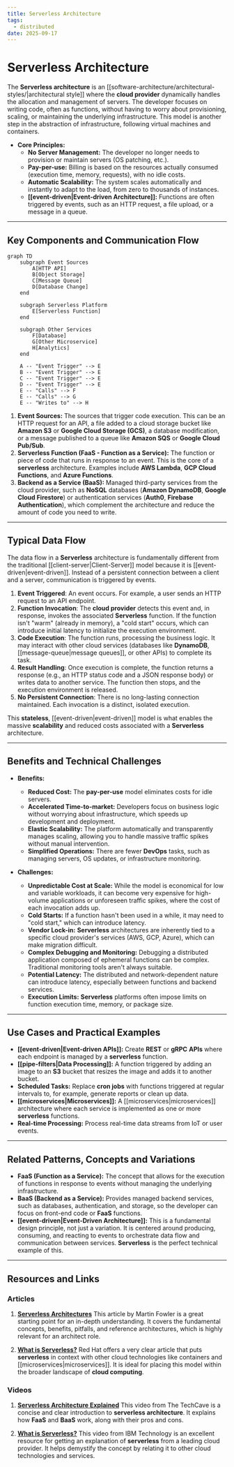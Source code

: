 ```yaml
---
title: Serverless Architecture
tags:
  - distributed
date: 2025-09-17
---
```

# Serverless Architecture

The **Serverless architecture** is an [[software-architecture/architectural-styles/|architectural style]] where the **cloud provider** dynamically handles the allocation and management of servers. The developer focuses on writing code, often as functions, without having to worry about provisioning, scaling, or maintaining the underlying infrastructure. This model is another step in the abstraction of infrastructure, following virtual machines and containers.

* **Core Principles:**
    * **No Server Management:** The developer no longer needs to provision or maintain servers (OS patching, etc.).
    * **Pay-per-use:** Billing is based on the resources actually consumed (execution time, memory, requests), with no idle costs.
    * **Automatic Scalability:** The system scales automatically and instantly to adapt to the load, from zero to thousands of instances.
    * **[[event-driven|Event-driven Architecture]]:** Functions are often triggered by events, such as an HTTP request, a file upload, or a message in a queue.

---

## Key Components and Communication Flow

```mermaid
graph TD
    subgraph Event Sources
        A[HTTP API]
        B[Object Storage]
        C[Message Queue]
        D[Database Change]
    end

    subgraph Serverless Platform
        E[Serverless Function]
    end

    subgraph Other Services
        F[Database]
        G[Other Microservice]
        H[Analytics]
    end

    A -- "Event Trigger" --> E
    B -- "Event Trigger" --> E
    C -- "Event Trigger" --> E
    D -- "Event Trigger" --> E
    E -- "Calls" --> F
    E -- "Calls" --> G
    E -- "Writes to" --> H
```

1.  **Event Sources:** The sources that trigger code execution. This can be an HTTP request for an API, a file added to a cloud storage bucket like **Amazon S3** or **Google Cloud Storage (GCS)**, a database modification, or a message published to a queue like **Amazon SQS** or **Google Cloud Pub/Sub**.
2.  **Serverless Function (FaaS - Function as a Service):** The function or piece of code that runs in response to an event. This is the core of a **serverless** architecture. Examples include **AWS Lambda**, **GCP Cloud Functions**, and **Azure Functions**.
3.  **Backend as a Service (BaaS):** Managed third-party services from the cloud provider, such as **NoSQL** databases (**Amazon DynamoDB**, **Google Cloud Firestore**) or authentication services (**Auth0**, **Firebase Authentication**), which complement the architecture and reduce the amount of code you need to write.

---

## Typical Data Flow

The data flow in a **Serverless** architecture is fundamentally different from the traditional [[client-server|Client-Server]] model because it is [[event-driven|event-driven]]. Instead of a persistent connection between a client and a server, communication is triggered by events.

1.  **Event Triggered**: An event occurs. For example, a user sends an HTTP request to an API endpoint.
2.  **Function Invocation**: The **cloud provider** detects this event and, in response, invokes the associated **Serverless** function. If the function isn't "warm" (already in memory), a "cold start" occurs, which can introduce initial latency to initialize the execution environment.
3.  **Code Execution**: The function runs, processing the business logic. It may interact with other cloud services (databases like **DynamoDB**, [[message-queue|message queues]], or other APIs) to complete its task.
4.  **Result Handling**: Once execution is complete, the function returns a response (e.g., an HTTP status code and a JSON response body) or writes data to another service. The function then stops, and the execution environment is released.
5.  **No Persistent Connection**: There is no long-lasting connection maintained. Each invocation is a distinct, isolated execution.

This **stateless**, [[event-driven|event-driven]] model is what enables the massive **scalability** and reduced costs associated with a **Serverless** architecture.

---

## Benefits and Technical Challenges

* **Benefits:**
    * **Reduced Cost:** The **pay-per-use** model eliminates costs for idle servers.
    * **Accelerated Time-to-market:** Developers focus on business logic without worrying about infrastructure, which speeds up development and deployment.
    * **Elastic Scalability:** The platform automatically and transparently manages scaling, allowing you to handle massive traffic spikes without manual intervention.
    * **Simplified Operations:** There are fewer **DevOps** tasks, such as managing servers, OS updates, or infrastructure monitoring.

* **Challenges:**
    * **Unpredictable Cost at Scale:** While the model is economical for low and variable workloads, it can become very expensive for high-volume applications or unforeseen traffic spikes, where the cost of each invocation adds up.
    * **Cold Starts:** If a function hasn't been used in a while, it may need to "cold start," which can introduce latency.
    * **Vendor Lock-in:** **Serverless** architectures are inherently tied to a specific cloud provider's services (AWS, GCP, Azure), which can make migration difficult.
    * **Complex Debugging and Monitoring:** Debugging a distributed application composed of ephemeral functions can be complex. Traditional monitoring tools aren't always suitable.
    * **Potential Latency:** The distributed and network-dependent nature can introduce latency, especially between functions and backend services.
    * **Execution Limits:** **Serverless** platforms often impose limits on function execution time, memory, or package size.

---

## Use Cases and Practical Examples

* **[[event-driven|Event-driven APIs]]:** Create **REST** or **gRPC** **APIs** where each endpoint is managed by a **serverless** function.
* **[[pipe-filters|Data Processing]]:** A function triggered by adding an image to an **S3** bucket that resizes the image and adds it to another bucket.
* **Scheduled Tasks:** Replace **cron jobs** with functions triggered at regular intervals to, for example, generate reports or clean up data.
* **[[microservices|Microservices]]:** A [[microservices|microservices]] architecture where each service is implemented as one or more **serverless** functions.
* **Real-time Processing:** Process real-time data streams from IoT or user events.

---

## Related Patterns, Concepts and Variations

* **FaaS (Function as a Service):** The concept that allows for the execution of functions in response to events without managing the underlying infrastructure.
* **BaaS (Backend as a Service):** Provides managed backend services, such as databases, authentication, and storage, so the developer can focus on front-end code or **FaaS** functions.
* **[[event-driven|Event-Driven Architecture]]:** This is a fundamental design principle, not just a variation. It is centered around producing, consuming, and reacting to events to orchestrate data flow and communication between services. **Serverless** is the perfect technical example of this.

---

## **Resources and Links**

### **Articles**

1.  **[Serverless Architectures](https://martinfowler.com/articles/serverless.html)**
    This article by Martin Fowler is a great starting point for an in-depth understanding. It covers the fundamental concepts, benefits, pitfalls, and reference architectures, which is highly relevant for an architect role.

2.  **[What is Serverless?](https://www.redhat.com/en/topics/cloud-native-apps/what-is-serverless)**
    Red Hat offers a very clear article that puts **serverless** in context with other cloud technologies like containers and [[microservices|microservices]]. It is ideal for placing this model within the broader landscape of **cloud computing**.

### **Videos**

1.  **[Serverless Architecture Explained](https://www.youtube.com/watch?v=vxJobGtqKVM)**
    This video from The TechCave is a concise and clear introduction to **serverless architecture**. It explains how **FaaS** and **BaaS** work, along with their pros and cons.

2.  **[What is Serverless?](https://www.youtube.com/watch?v=RzsaM6kL1FU)**
    This video from IBM Technology is an excellent resource for getting an explanation of **serverless** from a leading cloud provider. It helps demystify the concept by relating it to other cloud technologies and services.